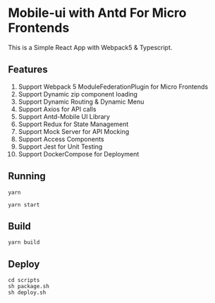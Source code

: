 # Mobile-ui with Antd For Micro Frontends

This is a Simple React App with Webpack5 & Typescript.

## Features
1. Support Webpack 5 ModuleFederationPlugin for Micro Frontends
2. Support Dynamic zip component loading
3. Support Dynamic Routing & Dynamic Menu
4. Support Axios for API calls
5. Support Antd-Mobile UI Library
6. Support Redux for State Management
7. Support Mock Server for API Mocking
8. Support Access Components
9. Support Jest for Unit Testing
10. Support DockerCompose for Deployment

## Running
```shell
yarn

yarn start
```
## Build
```shell
yarn build
```

## Deploy
```shell
cd scripts
sh package.sh
sh deploy.sh
```


